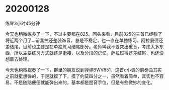 # 20200128

练琴3小时45分钟

今天也稍微练多了一下，不过主要都在825。回头来看，目前825的三首已经弹了将近两个月了...前奏曲还差装饰音，总是不稳定，也一直在单独练习。阿拉曼德还差结尾，目前也主要是在单独练习结尾部分。老师叫我不要突出重音，考虑太多东西，所以主要练习方式就还是衔接，以及分段的记忆。萨拉班得还差结尾，也还没想着去处理。

今天也稍微视奏了一下，群里的朋友说到弹弹BWV851，这首d小调的前奏曲其实之前就挺想弹的，于是就摸了下，摸了约莫四分之一，虽然看着简单，其实也不容易，不是随随便便就能弹出来的。基本都是琶音手位，但是有些微妙的变化。
